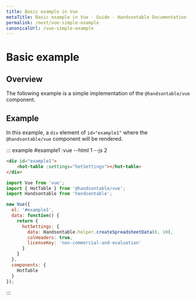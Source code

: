 ```yaml
---
title: Basic example in Vue
metaTitle: Basic example in Vue - Guide - Handsontable Documentation
permalink: /next/vue-simple-example
canonicalUrl: /vue-simple-example
---
```


# Basic example

## Overview

The following example is a simple implementation of the `@handsontable/vue` component.

## Example

In this example, a `div` element of `id="example1"` where the `@handsontable/vue` component will be rendered.

::: example #example1 :vue --html 1 --js 2
```html
<div id="example1">
    <hot-table :settings="hotSettings"></hot-table>
</div>
```
```js
import Vue from 'vue';
import { HotTable } from '@handsontable/vue';
import Handsontable from 'handsontable';

new Vue({
  el: '#example1',
  data: function() {
    return {
      hotSettings: {
        data: Handsontable.helper.createSpreadsheetData(6, 10),
        colHeaders: true,
        licenseKey: 'non-commercial-and-evaluation'
      }
    }
  },
  components: {
    HotTable
  }
});
```
:::
